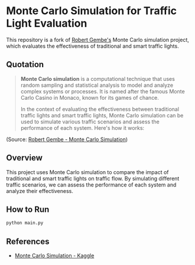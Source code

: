 # Monte Carlo Simulation for Traffic Light Evaluation

This repository is a fork of [Robert Gembe's](https://www.kaggle.com/code/robertgembe/monte-carlo-simulation) Monte Carlo simulation project, which evaluates the effectiveness of traditional and smart traffic lights.

## Quotation

> **Monte Carlo simulation** is a computational technique that uses random sampling and statistical analysis to model and analyze complex systems or processes. It is named after the famous Monte Carlo Casino in Monaco, known for its games of chance.
>
> In the context of evaluating the effectiveness between traditional traffic lights and smart traffic lights, Monte Carlo simulation can be used to simulate various traffic scenarios and assess the performance of each system. Here's how it works:

(Source: [Robert Gembe - Monte Carlo Simulation](https://www.kaggle.com/code/robertgembe/monte-carlo-simulation))

## Overview
This project uses Monte Carlo simulation to compare the impact of traditional and smart traffic lights on traffic flow. By simulating different traffic scenarios, we can assess the performance of each system and analyze their effectiveness.

## How to Run
```bash
python main.py
```

## References
- [Monte Carlo Simulation - Kaggle](https://www.kaggle.com/code/robertgembe/monte-carlo-simulation)

